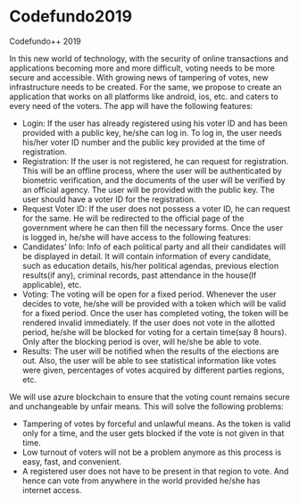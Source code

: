 # Codefundo2019
Codefundo++ 2019

In this new world of technology, with the security of online transactions and applications becoming more and more difficult, voting needs to be more secure and accessible. With growing news of tampering of votes, new infrastructure needs to be created. For the same, we propose to create an application that works on all platforms like android, ios, etc. and caters to every need of the voters. The app will have the following features:
*	Login: If the user has already registered using his voter ID and has been provided with a public key, he/she can log in. To log in, the user needs his/her voter ID number and the public key provided at the time of registration.
*	Registration: If the user is not registered, he can request for registration. This will be an offline process, where the user will be authenticated by biometric verification, and the documents of the user will be verified by an official agency. The user will be provided with the public key. The user should have a voter ID for the registration.
*	Request Voter ID: If the user does not possess a voter ID, he can request for the same. He will be redirected to the official page of the government where he can then fill the necessary forms.
Once the user is logged in, he/she will have access to the following features:
*	Candidates’ Info: Info of each political party and all their candidates will be displayed in detail. It will contain information of every candidate, such as education details, his/her political agendas, previous election results(if any), criminal records, past attendance in the house(If applicable), etc.
*	Voting: The voting will be open for a fixed period. Whenever the user decides to vote, he/she will be provided with a token which will be valid for a fixed period. Once the user has completed voting, the token will be rendered invalid immediately. If the user does not vote in the allotted period, he/she will be blocked for voting for a certain time(say 8 hours). Only after the blocking period is over, will he/she be able to vote.
*	Results: The user will be notified when the results of the elections are out. Also, the user will be able to see statistical information like votes were given, percentages of votes acquired by different parties regions, etc. 

We will use azure blockchain to ensure that the voting count remains secure and unchangeable by unfair means. This will solve the following problems:
* Tampering of votes by forceful and unlawful means. As the token is valid only for a time, and the user gets blocked if the vote is not given in that time.
* Low turnout of voters will not be a problem anymore as this process is easy, fast, and convenient.
*	A registered user does not have to be present in that region to vote. And hence can vote from anywhere in the world provided he/she has internet access.



	


